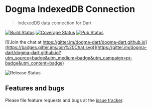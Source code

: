 # Dogma IndexedDB Connection
> IndexedDB data connection for Dart

[![Build Status](http://beta.drone.io/api/badges/dogma-dart/dogma-indexed-db-connection/status.svg)](http://beta.drone.io/dogma-dart/dogma-indexed-db-connection)
[![Coverage Status](https://aircover.co/badges/dogma-dart/dogma-indexed-db-connection/coverage.svg)](https://aircover.co/dogma-dart/dogma-indexed-db-connection)
[![Pub Status](https://img.shields.io/pub/v/dogma_indexed_db_connection.svg)](https://pub.dartlang.org/packages/dogma_indexed_db_connection)

[![Join the chat at https://gitter.im/dogma-dart/dogma-dart.github.io](https://badges.gitter.im/Join%20Chat.svg)](https://gitter.im/dogma-dart/dogma-dart.github.io?utm_source=badge&utm_medium=badge&utm_campaign=pr-badge&utm_content=badge)

![Release Status](https://img.shields.io/badge/status-alpha-red.svg?style=flat)

## Features and bugs

Please file feature requests and bugs at the [issue tracker][tracker].

[tracker]: https://github.com/dogma-dart/dogma-indexed-db-connection/issues
